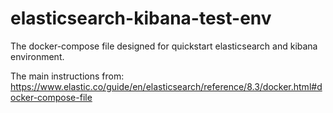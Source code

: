 # elasticsearch-kibana-test-env
The docker-compose file designed for quickstart elasticsearch and kibana environment. 

The main instructions from: https://www.elastic.co/guide/en/elasticsearch/reference/8.3/docker.html#docker-compose-file
